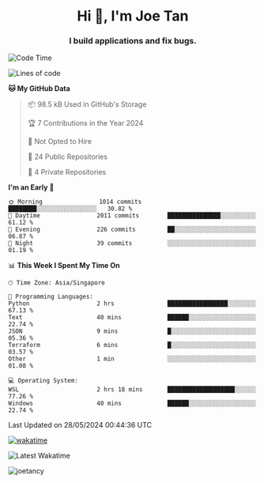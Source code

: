 <h1 align="center">Hi 👋, I'm Joe Tan</h1>
<h3 align="center">I build applications and fix bugs.</h3>

<!--START_SECTION:waka-->
![Code Time](http://img.shields.io/badge/Code%20Time-1%2C356%20hrs%202%20mins-blue)

![Lines of code](https://img.shields.io/badge/From%20Hello%20World%20I%27ve%20Written-46.5%20million%20lines%20of%20code-blue)

**🐱 My GitHub Data** 

> 📦 98.5 kB Used in GitHub's Storage 
 > 
> 🏆 7 Contributions in the Year 2024
 > 
> 🚫 Not Opted to Hire
 > 
> 📜 24 Public Repositories 
 > 
> 🔑 4 Private Repositories 
 > 
**I'm an Early 🐤** 

```text
🌞 Morning                1014 commits        ████████░░░░░░░░░░░░░░░░░   30.82 % 
🌆 Daytime                2011 commits        ███████████████░░░░░░░░░░   61.12 % 
🌃 Evening                226 commits         ██░░░░░░░░░░░░░░░░░░░░░░░   06.87 % 
🌙 Night                  39 commits          ░░░░░░░░░░░░░░░░░░░░░░░░░   01.19 % 
```


📊 **This Week I Spent My Time On** 

```text
🕑︎ Time Zone: Asia/Singapore

💬 Programming Languages: 
Python                   2 hrs               █████████████████░░░░░░░░   67.13 % 
Text                     40 mins             ██████░░░░░░░░░░░░░░░░░░░   22.74 % 
JSON                     9 mins              █░░░░░░░░░░░░░░░░░░░░░░░░   05.36 % 
Terraform                6 mins              █░░░░░░░░░░░░░░░░░░░░░░░░   03.57 % 
Other                    1 min               ░░░░░░░░░░░░░░░░░░░░░░░░░   01.08 % 

💻 Operating System: 
WSL                      2 hrs 18 mins       ███████████████████░░░░░░   77.26 % 
Windows                  40 mins             ██████░░░░░░░░░░░░░░░░░░░   22.74 % 
```


 Last Updated on 28/05/2024 00:44:36 UTC
<!--END_SECTION:waka-->
[![wakatime](https://wakatime.com/badge/user/e0e3a0f0-6d69-4241-946d-0baaf7b91278.svg)](https://wakatime.com/@e0e3a0f0-6d69-4241-946d-0baaf7b91278)

![Latest Wakatime](https://github.com/joetancy/joetancy/workflows/Latest%20Wakatime/badge.svg)

<p align="left"> <img src="https://komarev.com/ghpvc/?username=joetancy" alt="joetancy" /> </p>

